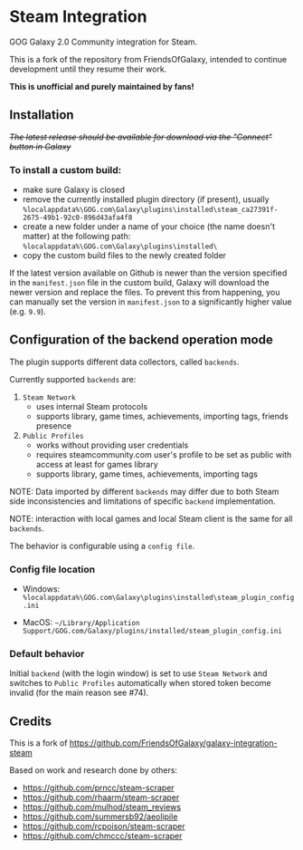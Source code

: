 # Steam Integration

GOG Galaxy 2.0 Community integration for Steam.

This is a fork of the repository from FriendsOfGalaxy, intended to continue development until they resume their work.

**This is unofficial and purely maintained by fans!**

## Installation

*~~The latest release should be available for download via the "Connect" button in Galaxy~~*

### To install a custom build:
* make sure Galaxy is closed
* remove the currently installed plugin directory (if present), usually<br>
`%localappdata%\GOG.com\Galaxy\plugins\installed\steam_ca27391f-2675-49b1-92c0-896d43afa4f8`
* create a new folder under a name of your choice (the name doesn't matter) at the following path:<br>
`%localappdata%\GOG.com\Galaxy\plugins\installed\`
* copy the custom build files to the newly created folder

If the latest version available on Github is newer than the version specified in the `manifest.json` file in the custom build, Galaxy will download the newer version and replace the files. To prevent this from happening, you can manually set the version in `manifest.json` to a significantly higher value (e.g. `9.9`).

## Configuration of the backend operation mode

The plugin supports different data collectors, called `backends`.

Currently supported `backends` are:
1. `Steam Network`
    - uses internal Steam protocols 
    - supports library, game times, achievements, importing tags, friends presence
2. `Public Profiles`
    - works without providing user credentials
    - requires steamcommunity.com user's profile to be set as public with access at least for games library
    - supports library, game times, achievements, importing tags

NOTE: Data imported by different `backends` may differ due to both Steam side inconsistencies and limitations of specific `backend` implementation.

NOTE: interaction with local games and local Steam client is the same for all `backends`.

The behavior is configurable using a `config file`.

### Config file location

- Windows:
`%localappdata%\GOG.com\Galaxy\plugins\installed\steam_plugin_config.ini`

- MacOS:
`~/Library/Application Support/GOG.com/Galaxy/plugins/installed/steam_plugin_config.ini`

### Default behavior

Initial `backend` (with the login window) is set to use `Steam Network` and switches to `Public Profiles` automatically when stored token become invalid (for the main reason see #74).

## Credits

This is a fork of https://github.com/FriendsOfGalaxy/galaxy-integration-steam

Based on work and research done by others:
* https://github.com/prncc/steam-scraper
* https://github.com/rhaarm/steam-scraper
* https://github.com/mulhod/steam_reviews
* https://github.com/summersb92/aeolipile
* https://github.com/rcpoison/steam-scraper
* https://github.com/chmccc/steam-scraper
